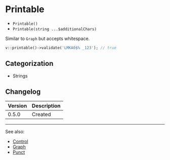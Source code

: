 # Printable

- `Printable()`
- `Printable(string ...$additionalChars)`

Similar to `Graph` but accepts whitespace.

```php
v::printable()->validate('LMKA0$% _123'); // true
```

## Categorization

- Strings

## Changelog

Version | Description
--------|-------------
  0.5.0 | Created

***
See also:

- [Control](Control.md)
- [Graph](Graph.md)
- [Punct](Punct.md)
